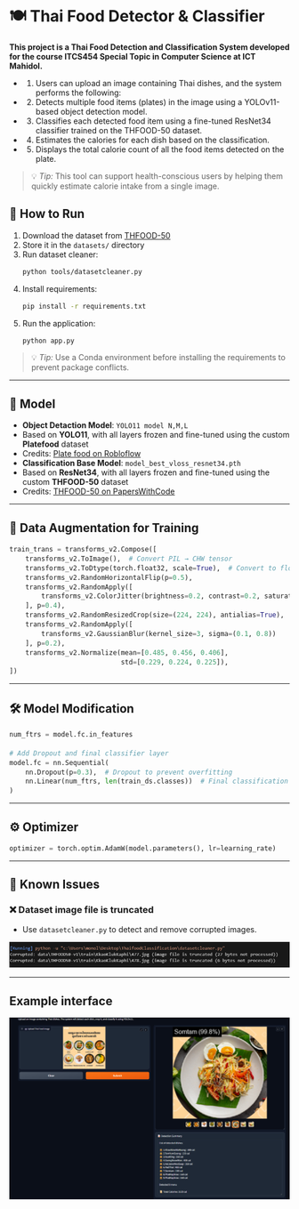 # 🍽️ Thai Food Detector & Classifier

**This project is a Thai Food Detection and Classification System developed for the course ITCS454 Special Topic in Computer Science at ICT Mahidol.**

* 1. Users can upload an image containing Thai dishes, and the system performs the following:

* 2. Detects multiple food items (plates) in the image using a YOLOv11-based object detection model.

* 3. Classifies each detected food item using a fine-tuned ResNet34 classifier trained on the THFOOD-50 dataset.

* 4. Estimates the calories for each dish based on the classification.

* 5. Displays the total calorie count of all the food items detected on the plate.

> 💡 *Tip:* This tool can support health-conscious users by helping them quickly estimate calorie intake from a single image.

## 🔧 How to Run

1. Download the dataset from [THFOOD-50](https://paperswithcode.com/dataset/thfood-50)
2. Store it in the `datasets/` directory
3. Run dataset cleaner:  
   ```bash
   python tools/datasetcleaner.py
   ```
4. Install requirements:  
   ```bash
   pip install -r requirements.txt
   ```
5. Run the application:  
   ```bash
   python app.py
   ```

> 💡 *Tip:* Use a Conda environment before installing the requirements to prevent package conflicts.

---

## 🤖 Model

- **Object Detaction Model**: `YOLO11 model N,M,L`
- Based on **YOLO11**, with all layers frozen and fine-tuned using the custom **Platefood** dataset  
- Credits: [Plate food on Robloflow](https://universe.roboflow.com/subhash-pathirana-cdryb/plate_food/dataset/1/download/yolov11)
- **Classification Base Model**: `model_best_vloss_resnet34.pth`
- Based on **ResNet34**, with all layers frozen and fine-tuned using the custom **THFOOD-50** dataset  
- Credits: [THFOOD-50 on PapersWithCode](https://paperswithcode.com/dataset/thfood-50)

---

## 🧪 Data Augmentation for Training

```python
train_trans = transforms_v2.Compose([
    transforms_v2.ToImage(),  # Convert PIL → CHW tensor
    transforms_v2.ToDtype(torch.float32, scale=True),  # Convert to float32 and scale to [0, 1]
    transforms_v2.RandomHorizontalFlip(p=0.5),
    transforms_v2.RandomApply([
        transforms_v2.ColorJitter(brightness=0.2, contrast=0.2, saturation=0.1)
    ], p=0.4),
    transforms_v2.RandomResizedCrop(size=(224, 224), antialias=True),
    transforms_v2.RandomApply([
        transforms_v2.GaussianBlur(kernel_size=3, sigma=(0.1, 0.8))
    ], p=0.2),
    transforms_v2.Normalize(mean=[0.485, 0.456, 0.406],
                            std=[0.229, 0.224, 0.225]),
])
```

---

## 🛠️ Model Modification

```python
num_ftrs = model.fc.in_features

# Add Dropout and final classifier layer
model.fc = nn.Sequential(
    nn.Dropout(p=0.3),  # Dropout to prevent overfitting
    nn.Linear(num_ftrs, len(train_ds.classes))  # Final classification layer
)
```

---

## ⚙️ Optimizer

```python
optimizer = torch.optim.AdamW(model.parameters(), lr=learning_rate)
```

---

## 🐞 Known Issues

### ❌ Dataset image file is truncated

- Use `datasetcleaner.py` to detect and remove corrupted images.

![Corrupted image example](image/image.png)

---

## Example interface
![Corrupted image example](image/interface.png)
